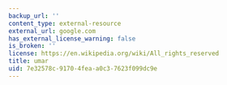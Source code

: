 ```yaml
---
backup_url: ''
content_type: external-resource
external_url: google.com
has_external_license_warning: false
is_broken: ''
license: https://en.wikipedia.org/wiki/All_rights_reserved
title: umar
uid: 7e32578c-9170-4fea-a0c3-7623f099dc9e
---
```

